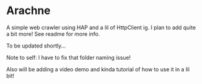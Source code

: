 # Arachne
A simple web crawler using HAP and a lil of HttpClient ig. I plan to add quite a bit more! See readme for more info.

To be updated shortly...

Note to self: I have to fix that folder naming issue!

Also will be adding a video demo and kinda tutorial of how to use it in a lil bit!
